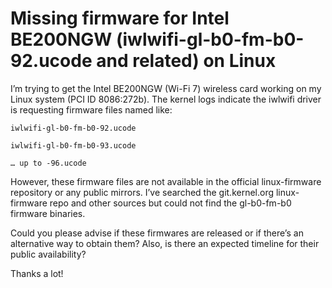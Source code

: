 # Missing firmware for Intel BE200NGW (iwlwifi-gl-b0-fm-b0-92.ucode and related) on Linux
I’m trying to get the Intel BE200NGW (Wi-Fi 7) wireless card working on my Linux system (PCI ID 8086:272b). The kernel logs indicate the iwlwifi driver is requesting firmware files named like:

    iwlwifi-gl-b0-fm-b0-92.ucode

    iwlwifi-gl-b0-fm-b0-93.ucode

    … up to -96.ucode

However, these firmware files are not available in the official linux-firmware repository or any public mirrors. I’ve searched the git.kernel.org linux-firmware repo and other sources but could not find the gl-b0-fm-b0 firmware binaries.

Could you please advise if these firmwares are released or if there’s an alternative way to obtain them? Also, is there an expected timeline for their public availability?

Thanks a lot!

